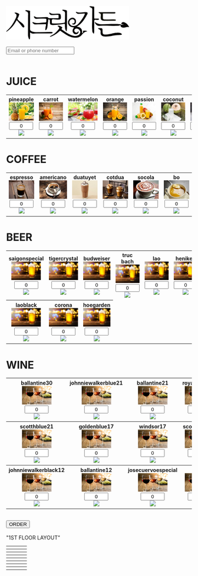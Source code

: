 <!doctype html>
<html lang="en">
<head>
<link rel="stylesheet" style="css/text" href="asg.css">
</head>
<body>
<div class="top"><img src="logo.png" height="90"></div>
<form name="submit-to-google-sheet">
<div class="order">
<script src="asg.js"></script>
<br>
  <div class="infoinput"><input name="email" placeholder="Email or phone number" required></div>
  <br>
  <h1>
  JUICE
  </h1>
  <table>
  <tr style="text-align:center;">
  <th>
  pineapple <br>
  <img src="image/juice/pineapple.jpg" width="80" height="50" onclick="add1()">
  <br>
  <input name="pineapple" id="pineapple" size="5" value="0" size="50" style="text-align:center;">
  <br>
  <img src="https://img.icons8.com/cotton/2x/minus--v1.png" width="20" onclick="deduct1()">
  <br>
  </th> 
<th>
  carrot <br>
  <img src="image/juice/carrot.jpg" width="80" height="50" onclick="add2()">
  <br>
  <input name="carrot" id="carrot" size="5" value="0" size="50" style="text-align:center;">
  <br>
  <img src="https://img.icons8.com/cotton/2x/minus--v1.png" width="20" onclick="deduct2()">
  <br>
  </th> 
<th>
  watermelon <br>
  <img src="image/juice/watermelon.jpg" width="80" height="50" onclick="add3()">
  <br>
  <input name="watermelon" id="watermelon" size="5" value="0" size="50" style="text-align:center;">
  <br>
  <img src="https://img.icons8.com/cotton/2x/minus--v1.png" width="20" onclick="deduct3()">
  <br>
  </th> 
<th>
  orange <br>
  <img src="image/juice/orange.jpg" width="80" height="50" onclick="add4()">
  <br>
  <input name="orange" id="orange" size="5" value="0" size="50" style="text-align:center;">
  <br>
  <img src="https://img.icons8.com/cotton/2x/minus--v1.png" width="20" onclick="deduct4()">
  <br>
  </th> 
<th>
  passion <br>
  <img src="image/juice/passion.jpg" width="80" height="50" onclick="add5()">
  <br>
  <input name="passionfruit" id="passionfruit" size="5" value="0" size="50" style="text-align:center;">
  <br>
  <img src="https://img.icons8.com/cotton/2x/minus--v1.png" width="20" onclick="deduct5()">
  <br>
  </th> 
<th>
  coconut <br>
  <img src="image/juice/coconut.jpg" width="80" height="50" onclick="add6()">
  <br>
  <input name="coconut" id="coconut" size="5" value="0" size="50" style="text-align:center;">
  <br>
  <img src="https://img.icons8.com/cotton/2x/minus--v1.png" width="20" onclick="deduct6()">
  <br>
  </th> 
<th>
  mojito <br>
  <img src="image/juice/mojito.jpg" width="80" height="50" onclick="add7()">
  <br>
  <input name="mojito" id="mojito" size="5" value="0" size="50" style="text-align:center;">
  <br>
  <img src="https://img.icons8.com/cotton/2x/minus--v1.png" width="20" onclick="deduct7()">
  <br>
  </th> 


   </tr>
  </table>    
  <h1>
  COFFEE
  </h1>
  <table>
  <tr style="text-align:center;">
  <th>
  espresso <br>
  <img src="image/coffee/espresso.jpg" width="80" height="50" onclick="add8()">
  <br>
  <input name="espresso" id="espresso" size="5" value="0" size="50" style="text-align:center;">
  <br>
  <img src="https://img.icons8.com/cotton/2x/minus--v1.png" width="20" onclick="deduct8()">
  <br>
  </th> 
<th>
  americano <br>
  <img src="image/coffee/americano.jpg" width="80" height="50" onclick="add9()">
  <br>
  <input name="americano" id="americano" size="5" value="0" size="50" style="text-align:center;">
  <br>
  <img src="https://img.icons8.com/cotton/2x/minus--v1.png" width="20" onclick="deduct9()">
  <br>
  </th> 
<th>
  duatuyet <br>
  <img src="image/coffee/duatuyet.jpg" width="80" height="50" onclick="add10()">
  <br>
  <input name="duatuyet" id="duatuyet" size="5" value="0" size="50" style="text-align:center;">
  <br>
  <img src="https://img.icons8.com/cotton/2x/minus--v1.png" width="20" onclick="deduct10()">
  <br>
  </th> 
<th>
  cotdua <br>
  <img src="image/coffee/cotdua.jpg" width="80" height="50" onclick="add11()">
  <br>
  <input name="cotdua" id="cotdua" size="5" value="0" size="50" style="text-align:center;">
  <br>
  <img src="https://img.icons8.com/cotton/2x/minus--v1.png" width="20" onclick="deduct11()">
  <br>
  </th> 
<th>
  socola <br>
  <img src="image/coffee/socola.jpg" width="80" height="50" onclick="add12()">
  <br>
  <input name="socola" id="socola" size="5" value="0" size="50" style="text-align:center;">
  <br>
  <img src="https://img.icons8.com/cotton/2x/minus--v1.png" width="20" onclick="deduct12()">
  <br>
  </th> 
<th>
  bo <br>
  <img src="image/coffee/bo.jpg" width="80" height="50" onclick="add13()">
  <br>
  <input name="bo" id="bo" size="5" value="0" size="50" style="text-align:center;">
  <br>
  <img src="https://img.icons8.com/cotton/2x/minus--v1.png" width="20" onclick="deduct13()">
  <br>
  </th> 
   </tr>
  </table>
  <h1>
  BEER
  </h1>
  <table>
  <tr style="text-align:center;">
  <th>
  saigonspecial <br>
  <img src="image/beer/beer.jpg" width="80" height="50" onclick="add14()">
  <br>
  <input name="saigonspecial" id="saigonspecial" size="5" value="0" size="50" style="text-align:center;">
  <br>
  <img src="https://img.icons8.com/cotton/2x/minus--v1.png" width="20" onclick="deduct14()">
  <br>
  </th> 
<th>
  tigercrystal <br>
  <img src="image/beer/beer.jpg" width="80" height="50" onclick="add15()">
  <br>
  <input name="tigercrystal" id="tigercrystal" size="5" value="0" size="50" style="text-align:center;">
  <br>
  <img src="https://img.icons8.com/cotton/2x/minus--v1.png" width="20" onclick="deduct15()">
  <br>
  </th> 
<th>
  budweiser <br>
  <img src="image/beer/beer.jpg" width="80" height="50" onclick="add16()">
  <br>
  <input name="budweiser" id="budweiser" size="5" value="0" size="50" style="text-align:center;">
  <br>
  <img src="https://img.icons8.com/cotton/2x/minus--v1.png" width="20" onclick="deduct16()">
  <br>
  </th> 
<th>
  truc bach <br>
  <img src="image/beer/beer.jpg" width="80" height="50" onclick="add17()">
  <br>
  <input name="truc bach" id="truc bach" size="5" value="0" size="50" style="text-align:center;">
  <br>
  <img src="https://img.icons8.com/cotton/2x/minus--v1.png" width="20" onclick="deduct17()">
  <br>
  </th> 
<th>
  lao <br>
  <img src="image/beer/beer.jpg" width="80" height="50" onclick="add18()">
  <br>
  <input name="lao" id="lao" size="5" value="0" size="50" style="text-align:center;">
  <br>
  <img src="https://img.icons8.com/cotton/2x/minus--v1.png" width="20" onclick="deduct18()">
  <br>
  </th> 
<th>
  heniken <br>
  <img src="image/beer/beer.jpg" width="80" height="50" onclick="add19()">
  <br>
  <input name="heniken" id="heniken" size="5" value="0" size="50" style="text-align:center;">
  <br>
  <img src="https://img.icons8.com/cotton/2x/minus--v1.png" width="20" onclick="deduct19()">
  <br>
  </th> 
  </tr>
  <tr>
<th>
  laoblack <br>
  <img src="image/beer/beer.jpg" width="80" height="50" onclick="add20()">
  <br>
  <input name="laoblack" id="laoblack" size="5" value="0" size="50" style="text-align:center;">
  <br>
  <img src="https://img.icons8.com/cotton/2x/minus--v1.png" width="20" onclick="deduct20()">
  <br>
  </th> 
<th>
  corona <br>
  <img src="image/beer/beer.jpg" width="80" height="50" onclick="add21()">
  <br>
  <input name="corona" id="corona" size="5" value="0" size="50" style="text-align:center;">
  <br>
  <img src="https://img.icons8.com/cotton/2x/minus--v1.png" width="20" onclick="deduct21()">
  <br>
  </th> 
<th>
  hoegarden <br>
  <img src="image/beer/beer.jpg" width="80" height="50" onclick="add22()">
  <br>
  <input name="hoegarden" id="hoegarden" size="5" value="0" size="50" style="text-align:center;">
  <br>
  <img src="https://img.icons8.com/cotton/2x/minus--v1.png" width="20" onclick="deduct22()">
  <br>
  </th> 
   </tr>
  </table>
    <h1>
   WINE
  </h1>
  <table>
  <tr style="text-align:center;">
  <th>
  ballantine30 <br>
  <img src="image/wine/wine.jpg" width="80" height="50" onclick="add23()">
  <br>
  <input name="ballantine30" id="ballantine30" size="5" value="0" size="50" style="text-align:center;">
  <br>
  <img src="https://img.icons8.com/cotton/2x/minus--v1.png" width="20" onclick="deduct23()">
  <br>
  </th> 
<th>
  johnniewalkerblue21 <br>
  <img src="image/wine/wine.jpg" width="80" height="50" onclick="add24()">
  <br>
  <input name="johnniewalkerblue21" id="johnniewalkerblue21" size="5" value="0" size="50" style="text-align:center;">
  <br>
  <img src="https://img.icons8.com/cotton/2x/minus--v1.png" width="20" onclick="deduct24()">
  <br>
  </th> 
<th>
  ballantine21 <br>
  <img src="image/wine/wine.jpg" width="80" height="50" onclick="add25()">
  <br>
  <input name="ballantine21" id="ballantine21" size="5" value="0" size="50" style="text-align:center;">
  <br>
  <img src="https://img.icons8.com/cotton/2x/minus--v1.png" width="20" onclick="deduct25()">
  <br>
  </th> 
<th>
  royalsalute21 <br>
  <img src="image/wine/wine.jpg" width="80" height="50" onclick="add26()">
  <br>
  <input name="royalsalute21" id="royalsalute21" size="5" value="0" size="50" style="text-align:center;">
  <br>
  <img src="https://img.icons8.com/cotton/2x/minus--v1.png" width="20" onclick="deduct26()">
  <br>
  </th> 
<th>
  windsor21 <br>
  <img src="image/wine/wine.jpg" width="80" height="50" onclick="add27()">
  <br>
  <input name="windsor21" id="windsor21" size="5" value="0" size="50" style="text-align:center;">
  <br>
  <img src="https://img.icons8.com/cotton/2x/minus--v1.png" width="20" onclick="deduct27()">
  <br>
  </th> 
<th>
  ballantine17 <br>
  <img src="image/wine/wine.jpg" width="80" height="50" onclick="add28()">
  <br>
  <input name="ballantine17" id="ballantine17" size="5" value="0" size="50" style="text-align:center;">
  <br>
  <img src="https://img.icons8.com/cotton/2x/minus--v1.png" width="20" onclick="deduct28()">
  <br>
  </th> 
  </tr>
  <tr>
<th>
  scotthblue21 <br>
  <img src="image/wine/wine.jpg" width="80" height="50" onclick="add29()">
  <br>
  <input name="scotthblue21" id="scotthblue21" size="5" value="0" size="50" style="text-align:center;">
  <br>
  <img src="https://img.icons8.com/cotton/2x/minus--v1.png" width="20" onclick="deduct29()">
  <br>
  </th> 
<th>
  goldenblue17 <br>
  <img src="image/wine/wine.jpg" width="80" height="50" onclick="add30()">
  <br>
  <input name="goldenblue17" id="goldenblue17" size="5" value="0" size="50" style="text-align:center;">
  <br>
  <img src="https://img.icons8.com/cotton/2x/minus--v1.png" width="20" onclick="deduct30()">
  <br>
  </th> 
<th>
  windsor17 <br>
  <img src="image/wine/wine.jpg" width="80" height="50" onclick="add31()">
  <br>
  <input name="windsor17" id="windsor17" size="5" value="0" size="50" style="text-align:center;">
  <br>
  <img src="https://img.icons8.com/cotton/2x/minus--v1.png" width="20" onclick="deduct31()">
  <br>
  </th> 
<th>
  scotthblue17 <br>
  <img src="image/wine/wine.jpg" width="80" height="50" onclick="add32()">
  <br>
  <input name="scotthblue17" id="scotthblue17" size="5" value="0" size="50" style="text-align:center;">
  <br>
  <img src="https://img.icons8.com/cotton/2x/minus--v1.png" width="20" onclick="deduct32()">
  <br>
  </th> 
<th>
  goldenblue12 <br>
  <img src="image/wine/wine.jpg" width="80" height="50" onclick="add33()">
  <br>
  <input name="goldenblue12" id="goldenblue12" size="5" value="0" size="50" style="text-align:center;">
  <br>
  <img src="https://img.icons8.com/cotton/2x/minus--v1.png" width="20" onclick="deduct33()">
  <br>
  </th> 
<th>
  windsor12 <br>
  <img src="image/wine/wine.jpg" width="80" height="50" onclick="add34()">
  <br>
  <input name="windsor12" id="windsor12" size="5" value="0" size="50" style="text-align:center;">
  <br>
  <img src="https://img.icons8.com/cotton/2x/minus--v1.png" width="20" onclick="deduct34()">
  <br>
  </th> 
  </tr>
  <tr>
<th>
  johnniewalkerblack12 <br>
  <img src="image/wine/wine.jpg" width="80" height="50" onclick="add35()">
  <br>
  <input name="johnniewalkerblack12" id="johnniewalkerblack12" size="5" value="0" size="50" style="text-align:center;">
  <br>
  <img src="https://img.icons8.com/cotton/2x/minus--v1.png" width="20" onclick="deduct35()">
  <br>
  </th> 
<th>
  ballantine12 <br>
  <img src="image/wine/wine.jpg" width="80" height="50" onclick="add36()">
  <br>
  <input name="ballantine12" id="ballantine12" size="5" value="0" size="50" style="text-align:center;">
  <br>
  <img src="https://img.icons8.com/cotton/2x/minus--v1.png" width="20" onclick="deduct36()">
  <br>
  </th> 
<th>
  josecuervoespecial <br>
  <img src="image/wine/wine.jpg" width="80" height="50" onclick="add37()">
  <br>
  <input name="josecuervoespecial" id="josecuervoespecial" size="5" value="0" size="50" style="text-align:center;">
  <br>
  <img src="https://img.icons8.com/cotton/2x/minus--v1.png" width="20" onclick="deduct37()">
  <br>
  </th> 
<th>
  soju <br>
  <img src="image/wine/wine.jpg" width="80" height="50" onclick="add38()">
  <br>
  <input name="soju" id="soju" size="5" value="0" size="50" style="text-align:center;">
  <br>
  <img src="https://img.icons8.com/cotton/2x/minus--v1.png" width="20" onclick="deduct38()">
  <br>
  </th> 
   </tr>
   
  </table>
  <br>
  <div class="orderbutton"><button type="submit" class="button" onclick="waiting()">ORDER</button></div>
  </div>
  <div class="tablelayout"> 
  <br> "1ST FLOOR LAYOUT" 
  <table id="layout">
  <tr>
  <th><div class="rectangel"> </div></th>
  <th></th>
  <th></th>
  <th></th>
  </tr>
  <tr>
  <th><div class="rectangel"> </div></th>
  <th></th>
  <th></th>
  <th></th>
  </tr>
  <tr>
  <th><div class="rectangel"> </div></th>
  <th></th>
  <th></th>
  <th></th>
  </tr>
  <tr>
  <th><div class="square"> </div></th>
  <th></th>
  <th></th>
  <th><div class="square"> </div></th>
  </tr>
  <tr>
  <th></th>
  <th><div class="round"></div></th>
  <th></th>
  <th><div class="square"> </div></th>
  </tr>
  <tr>
  <th><div class="square"></div></th>
  <th></th>
  <th colspan="2"><div class="rectangelbig"> </div></th>
  </tr>
  <tr>
  <th></th>
  <th></th>
  <th></th>
  <th><div class="square"></div></th>
  </tr>
  <tr>
  <th><div class="square"></div></th>
  <th></th>
  <th></th>
  <th><div class="square"></div></th>
  </tr>
  </table>
  </div>
</form>
</body>
</html>
